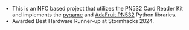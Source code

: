 - This is an NFC based project that utilizes the PN532 Card Reader Kit and implements the [pygame](https://www.pygame.org/) and [AdaFruit PN532](https://github.com/adafruit/Adafruit-PN532) Python libraries.
- Awarded Best Hardware Runner-up at Stormhacks 2024.
